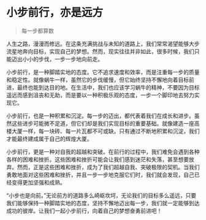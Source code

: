 # 小步前行，亦是远方
> 每一步都算数

人生之路，漫漫而修远。在这条充满挑战与未知的道路上，我们常常渴望能够大步流星地奔向目标，实现自己的梦想。然而，现实往往并非如此，很多时候，我们只能迈出小小的步伐，一步一步地向前走。

小步前行，是一种脚踏实地的态度。它不追求速度和效率，而是注重每一步的质量和稳定性。就像蜗牛一样，虽然它的步伐缓慢，但它始终坚持不懈地向着目标前进，最终也能到达目的地。在生活中，我们也应该学习蜗牛的精神，不要因为目标遥远而感到沮丧和无助，而是要以一种积极乐观的态度，一步一个脚印地去努力实现它。

小步前行，也是一种积累和沉淀。每一步的迈出，都代表着我们在成长和进步。虽然这些进步可能微不足道，但它们却是我们实现目标的重要基础。就像建造一座高楼大厦一样，每一块砖、每一片瓦都不可或缺。只有通过不断地积累和沉淀，我们才能最终建成属于自己的辉煌大厦。

小步前行，更是一种对自我的超越和突破。在前行的过程中，我们难免会遇到各种各样的困难和挫折。这些困难和挫折可能会让我们感到迷茫和失落，甚至想要放弃。然而，正是这些困难和挫折，成为了我们超越自我、突破极限的契机。当我们勇敢地面对这些困难和挫折，并且一步一步地克服它们时，我们就会发现，自己已经变得更加坚强和成熟。

“小步也是向前。”无论前方的道路多么崎岖坎坷，无论我们的目标多么遥远，只要我们能够保持一种脚踏实地的态度，坚持不懈地迈出每一步，我们就一定能够到达成功的彼岸。让我们一起小步前行，向着自己的梦想奋勇前进吧！
